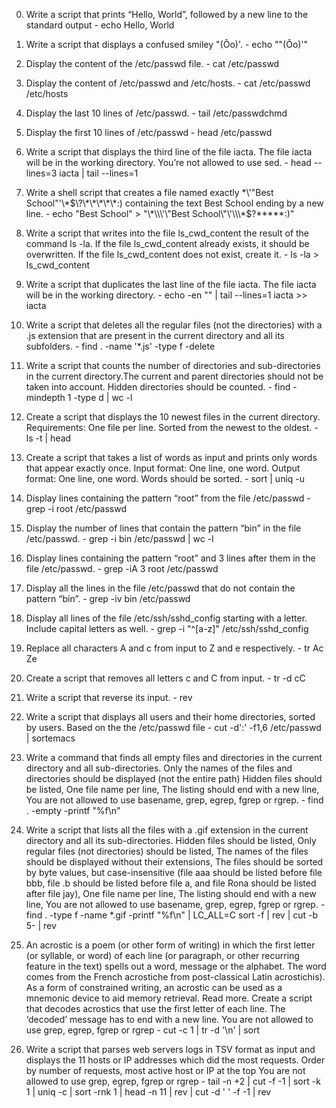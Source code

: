 0. Write a script that prints “Hello, World”, followed by a new line to the standard output - echo Hello, World


1. Write a script that displays a confused smiley "(Ôo)'. - echo "\"(Ôo)'"


2. Display the content of the /etc/passwd file. - cat /etc/passwd


3. Display the content of /etc/passwd and /etc/hosts. - cat /etc/passwd /etc/hosts


4. Display the last 10 lines of /etc/passwd. - tail /etc/passwdchmd


5. Display the first 10 lines of /etc/passwd - head /etc/passwd


6. Write a script that displays the third line of the file iacta. The file iacta will be in the working directory. You’re not allowed to use sed. - head --lines=3 iacta | tail --lines=1


7. Write a shell script that creates a file named exactly \*\\'"Best School"\'\\*$\?\*\*\*\*\*:) containing the text Best School ending by a new line. - echo "Best School" > "\*\\\'\"Best School\"\'\\\*$\?\*\*\*\*\*:)"


8. Write a script that writes into the file ls_cwd_content the result of the command ls -la. If the file ls_cwd_content already exists, it should be overwritten. If the file ls_cwd_content does not exist, create it. - ls -la > ls_cwd_content


9. Write a script that duplicates the last line of the file iacta. The file iacta will be in the working directory. - echo -en "" | tail --lines=1 iacta >> iacta


10. Write a script that deletes all the regular files (not the directories) with a .js extension that are present in the current directory and all its subfolders. - find . -name '*.js' -type f -delete


11. Write a script that counts the number of directories and sub-directories in the current directory.The current and parent directories should not be taken into account. Hidden directories should be counted. - find -mindepth 1 -type d | wc -l


12. Create a script that displays the 10 newest files in the current directory. Requirements: One file per line. Sorted from the newest to the oldest. - ls -t | head


13. Create a script that takes a list of words as input and prints only words that appear exactly once. Input format: One line, one word. Output format: One line, one word. Words should be sorted. - sort | uniq -u


14. Display lines containing the pattern “root” from the file /etc/passwd - grep -i root /etc/passwd


15. Display the number of lines that contain the pattern “bin” in the file /etc/passwd. - grep -i bin /etc/passwd | wc -l


16. Display lines containing the pattern “root” and 3 lines after them in the file /etc/passwd. - grep -iA 3 root /etc/passwd


17. Display all the lines in the file /etc/passwd that do not contain the pattern “bin”. - grep -iv bin /etc/passwd


18. Display all lines of the file /etc/ssh/sshd_config starting with a letter. Include capital letters as well. - grep -i "^[a-z]" /etc/ssh/sshd_config


19. Replace all characters A and c from input to Z and e respectively. - tr Ac Ze


20. Create a script that removes all letters c and C from input. - tr -d cC


21. Write a script that reverse its input. - rev


22. Write a script that displays all users and their home directories, sorted by users. Based on the the /etc/passwd file - cut -d':' -f1,6 /etc/passwd | sortemacs  


23. Write a command that finds all empty files and directories in the current directory and all sub-directories. Only the names of the files and directories should be displayed (not the entire path) Hidden files should be listed, One file name per line, The listing should end with a new line, You are not allowed to use basename, grep, egrep, fgrep or rgrep. - find . -empty -printf "%f\n"


24. Write a script that lists all the files with a .gif extension in the current directory and all its sub-directories. Hidden files should be listed, Only regular files (not directories) should be listed, The names of the files should be displayed without their extensions, The files should be sorted by byte values, but case-insensitive (file aaa should be listed before file bbb, file .b should be listed before file a, and file Rona should be listed after file jay), One file name per line, The listing should end with a new line, You are not allowed to use basename, grep, egrep, fgrep or rgrep. - find . -type f -name \*.gif -printf "%f\n" | LC_ALL=C sort -f | rev | cut -b 5- | rev 


25. An acrostic is a poem (or other form of writing) in which the first letter (or syllable, or word) of each line (or paragraph, or other recurring feature in the text) spells out a word, message or the alphabet. The word comes from the French acrostiche from post-classical Latin acrostichis). As a form of constrained writing, an acrostic can be used as a mnemonic device to aid memory retrieval. Read more. Create a script that decodes acrostics that use the first letter of each line. The ‘decoded’ message has to end with a new line. You are not allowed to use grep, egrep, fgrep or rgrep - cut -c 1 | tr -d '\n' | sort


26. Write a script that parses web servers logs in TSV format as input and displays the 11 hosts or IP addresses which did the most requests. Order by number of requests, most active host or IP at the top You are not allowed to use grep, egrep, fgrep or rgrep - tail -n +2 | cut -f -1 | sort -k 1 | uniq -c | sort -rnk 1 | head -n 11 | rev | cut -d ' ' -f -1 | rev